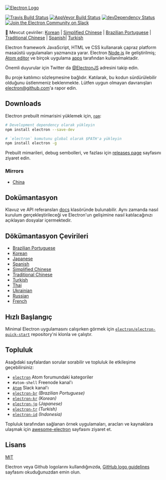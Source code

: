 [![Electron Logo](https://electron.atom.io/images/electron-logo.svg)](https://electron.atom.io/)

[![Travis Build Status](https://travis-ci.org/electron/electron.svg?branch=master)](https://travis-ci.org/electron/electron)
[![AppVeyor Build Status](https://ci.appveyor.com/api/projects/status/bc56v83355fi3369/branch/master?svg=true)](https://ci.appveyor.com/project/electron-bot/electron/branch/master)
[![devDependency Status](https://david-dm.org/electron/electron/dev-status.svg)](https://david-dm.org/electron/electron?type=dev)
[![Join the Electron Community on Slack](http://atom-slack.herokuapp.com/badge.svg)](http://atom-slack.herokuapp.com/)

:memo: Mevcut çeviriler: [Korean](https://github.com/electron/electron/tree/master/docs-translations/ko-KR/project/README.md) | [Simplified Chinese](https://github.com/electron/electron/tree/master/docs-translations/zh-CN/project/README.md) | [Brazilian Portuguese](https://github.com/electron/electron/tree/master/docs-translations/pt-BR/project/README.md) | [Traditional Chinese](https://github.com/electron/electron/tree/master/docs-translations/zh-TW/project/README.md) | [Spanish](https://github.com/electron/electron/tree/master/docs-translations/es/project/README.md)| [Turkish](https://github.com/electron/electron/tree/master/docs-translations/tr-TR/project/README.md)

Electron framework JavaScript, HTML ve CSS kullanarak çapraz platform
masaüstü uygulamaları yazmanıza yarar. Electron [Node.js](https://nodejs.org/) ile geliştirilmiş;
[Atom editor](https://github.com/atom/atom) ve birçok uygulama [apps](https://electron.atom.io/apps) tarafından kullanılmaktadir.

Önemli duyurular için Twitter da [@ElectronJS](https://twitter.com/electronjs) adresini takip edin.

Bu proje katılımcı sözleşmesine bağlıdır. Katılarak,
bu kodun sürdürülebilir olduğunu üstlenmeniz beklenmekte.
Lütfen uygun olmayan davranışları electron@github.com'a rapor edin.

## Downloads

Electron prebuilt mimarisini yüklemek için,
[`npm`](https://docs.npmjs.com/):

```sh
# Development dependency olarak yükleyin
npm install electron --save-dev

# `electron` komutunu global olarak $PATH'a yükleyin
npm install electron -g
```

Prebuilt mimarileri, debug sembolleri, ve fazlası için
[releases page](https://github.com/electron/electron/releases) sayfasını ziyaret edin.

### Mirrors

- [China](https://npm.taobao.org/mirrors/electron)

## Dokümantasyon

Klavuz ve API referansları [docs](https://github.com/electron/electron/tree/master/docs) klasöründe bulunabilir.
Aynı zamanda nasıl kurulum gerçekleştirileceği ve Electron'un gelişimine nasıl katılacağınızı
açıklayan dosyalar içermektedir.

## Dökümantasyon Çevirileri

- [Brazilian Portuguese](https://github.com/electron/electron/tree/master/docs-translations/pt-BR)
- [Korean](https://github.com/electron/electron/tree/master/docs-translations/ko-KR)
- [Japanese](https://github.com/electron/electron/tree/master/docs-translations/jp)
- [Spanish](https://github.com/electron/electron/tree/master/docs-translations/es)
- [Simplified Chinese](https://github.com/electron/electron/tree/master/docs-translations/zh-CN)
- [Traditional Chinese](https://github.com/electron/electron/tree/master/docs-translations/zh-TW)
- [Turkish](https://github.com/electron/electron/tree/master/docs-translations/tr-TR)
- [Thai](https://github.com/electron/electron/tree/master/docs-Translations/th-TH)
- [Ukrainian](https://github.com/electron/electron/tree/master/docs-translations/uk-UA)
- [Russian](https://github.com/electron/electron/tree/master/docs-translations/ru-RU)
- [French](https://github.com/electron/electron/tree/master/docs-translations/fr-FR)

## Hızlı Başlangıç

Minimal Electron uygulamasını calışırken görmek için [`electron/electron-quick-start`](https://github.com/electron/electron-quick-start)
repository'ni klonla ve çalıştır.

## Topluluk

Asağıdaki sayfalardan sorular sorabilir ve topluluk ile etkileşime geçebilirsiniz:

- [`electron`](http://discuss.atom.io/c/electron) Atom forumundaki kategoriler
- `#atom-shell` Freenode kanal'ı
- [`Atom`](http://atom-slack.herokuapp.com/) Slack kanal'ı
- [`electron-br`](https://electron-br.slack.com) *(Brazilian Portuguese)*
- [`electron-kr`](http://www.meetup.com/electron-kr/) *(Korean)*
- [`electron-jp`](https://electron-jp.slack.com) *(Japanese)*
- [`electron-tr`](http://www.meetup.com/Electron-JS-Istanbul/) *(Turkish)*
- [`electron-id`](https://electron-id.slack.com) *(Indonesia)*

Topluluk tarafından sağlanan örnek uygulamaları, aracları ve kaynaklara ulaşmak için
[awesome-electron](https://github.com/sindresorhus/awesome-electron) sayfasını ziyaret et.

## Lisans

[MIT](https://github.com/electron/electron/blob/master/LICENSE)

Electron veya Github logolarını kullandığınızda, [GitHub logo guidelines](https://github.com/logos) sayfasını okuduğunuzdan emin olun.
